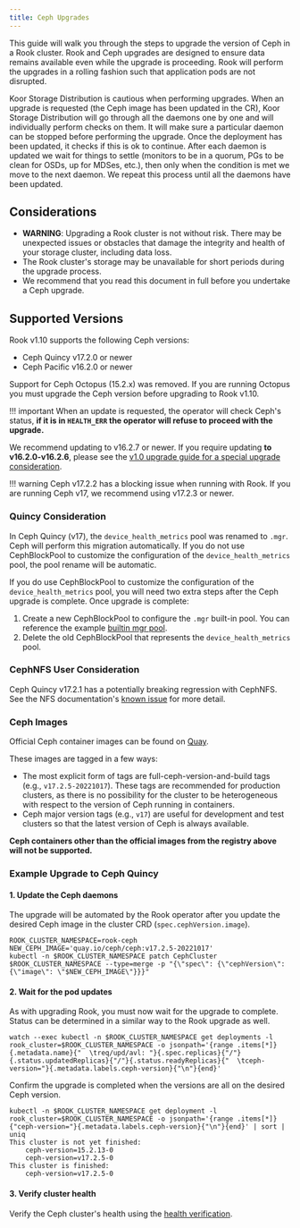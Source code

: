 ```yaml
---
title: Ceph Upgrades
---
```


This guide will walk you through the steps to upgrade the version of Ceph in a Rook cluster.
Rook and Ceph upgrades are designed to ensure data remains available even while
the upgrade is proceeding. Rook will perform the upgrades in a rolling fashion
such that application pods are not disrupted.

Koor Storage Distribution is cautious when performing upgrades. When an upgrade is requested (the Ceph image has been
updated in the CR), Koor Storage Distribution will go through all the daemons one by one and will individually perform
checks on them. It will make sure a particular daemon can be stopped before performing the upgrade.
Once the deployment has been updated, it checks if this is ok to continue. After each daemon is
updated we wait for things to settle (monitors to be in a quorum, PGs to be clean for OSDs, up for
MDSes, etc.), then only when the condition is met we move to the next daemon. We repeat this process
until all the daemons have been updated.

## Considerations

* **WARNING**: Upgrading a Rook cluster is not without risk. There may be unexpected issues or
  obstacles that damage the integrity and health of your storage cluster, including data loss.
* The Rook cluster's storage may be unavailable for short periods during the upgrade process.
* We recommend that you read this document in full before you undertake a Ceph upgrade.

## Supported Versions

Rook v1.10 supports the following Ceph versions:

* Ceph Quincy v17.2.0 or newer
* Ceph Pacific v16.2.0 or newer

Support for Ceph Octopus (15.2.x) was removed. If you are running Octopus you must upgrade the Ceph version
before upgrading to Rook v1.10.

!!! important
    When an update is requested, the operator will check Ceph's status,
    **if it is in `HEALTH_ERR` the operator will refuse to proceed with the upgrade.**

We recommend updating to v16.2.7 or newer. If you require updating **to v16.2.0-v16.2.6**,
please see the [v1.0 upgrade guide for a special upgrade consideration](https://docs.koor.tech/docs/v1.0/ceph-upgrade.html#disable-bluestore_fsck_quick_fix_on_mount).

!!! warning
    Ceph v17.2.2 has a blocking issue when running with Rook. If you are running Ceph v17, we
    recommend using v17.2.3 or newer.

### Quincy Consideration

In Ceph Quincy (v17), the `device_health_metrics` pool was renamed to `.mgr`. Ceph will perform this
migration automatically. If you do not use CephBlockPool to customize the configuration of the
`device_health_metrics` pool, the pool rename will be automatic.

If you do use CephBlockPool to customize the configuration of the `device_health_metrics` pool, you
will need two extra steps after the Ceph upgrade is complete. Once upgrade is complete:

1. Create a new CephBlockPool to configure the `.mgr` built-in pool. You can reference the example
[builtin mgr pool](https://github.com/koor-tech/koor/blob/master/deploy/examples/pool-builtin-mgr.yaml).
2. Delete the old CephBlockPool that represents the `device_health_metrics` pool.

### CephNFS User Consideration

Ceph Quincy v17.2.1 has a potentially breaking regression with CephNFS. See the NFS documentation's
[known issue](../CRDs/ceph-nfs-crd.md#ceph-v1721) for more detail.

### Ceph Images

Official Ceph container images can be found on [Quay](https://quay.io/repository/ceph/ceph?tab=tags).

These images are tagged in a few ways:

* The most explicit form of tags are full-ceph-version-and-build tags (e.g., `v17.2.5-20221017`).
  These tags are recommended for production clusters, as there is no possibility for the cluster to
  be heterogeneous with respect to the version of Ceph running in containers.
* Ceph major version tags (e.g., `v17`) are useful for development and test clusters so that the
  latest version of Ceph is always available.

**Ceph containers other than the official images from the registry above will not be supported.**

### Example Upgrade to Ceph Quincy

#### **1. Update the Ceph daemons**

The upgrade will be automated by the Rook operator after you update the desired Ceph image
in the cluster CRD (`spec.cephVersion.image`).

```console
ROOK_CLUSTER_NAMESPACE=rook-ceph
NEW_CEPH_IMAGE='quay.io/ceph/ceph:v17.2.5-20221017'
kubectl -n $ROOK_CLUSTER_NAMESPACE patch CephCluster $ROOK_CLUSTER_NAMESPACE --type=merge -p "{\"spec\": {\"cephVersion\": {\"image\": \"$NEW_CEPH_IMAGE\"}}}"
```

#### **2. Wait for the pod updates**

As with upgrading Rook, you must now wait for the upgrade to complete. Status can be determined in a
similar way to the Rook upgrade as well.

```console
watch --exec kubectl -n $ROOK_CLUSTER_NAMESPACE get deployments -l rook_cluster=$ROOK_CLUSTER_NAMESPACE -o jsonpath='{range .items[*]}{.metadata.name}{"  \treq/upd/avl: "}{.spec.replicas}{"/"}{.status.updatedReplicas}{"/"}{.status.readyReplicas}{"  \tceph-version="}{.metadata.labels.ceph-version}{"\n"}{end}'
```

Confirm the upgrade is completed when the versions are all on the desired Ceph version.

```console
kubectl -n $ROOK_CLUSTER_NAMESPACE get deployment -l rook_cluster=$ROOK_CLUSTER_NAMESPACE -o jsonpath='{range .items[*]}{"ceph-version="}{.metadata.labels.ceph-version}{"\n"}{end}' | sort | uniq
This cluster is not yet finished:
    ceph-version=15.2.13-0
    ceph-version=v17.2.5-0
This cluster is finished:
    ceph-version=v17.2.5-0
```

#### **3. Verify cluster health**

Verify the Ceph cluster's health using the [health verification](health-verification.md).
